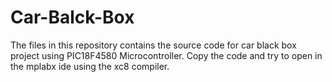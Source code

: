 # Car-Balck-Box

The files in this repository contains the source code for car black box project using PIC18F4580 Microcontroller. Copy the code and try to open in the mplabx ide using the xc8 compiler.
